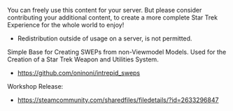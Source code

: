 You can freely use this content for your server. But please consider contributing your additional content, to create a more complete Star Trek Experience for the whole world to enjoy!
- Redistribution outside of usage on a server, is not permitted.

Simple Base for Creating SWEPs from non-Viewmodel Models. Used for the Creation of a Star Trek Weapon and Utilities System.
- https://github.com/oninoni/intrepid_sweps

Workshop Release:
- https://steamcommunity.com/sharedfiles/filedetails/?id=2633296847
